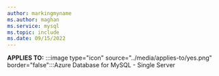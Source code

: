 ```yaml
---
author: markingmyname
ms.author: maghan
ms.service: mysql
ms.topic: include
ms.date: 09/15/2022
---
```


**APPLIES TO:** :::image type="icon" source="../media/applies-to/yes.png" border="false":::Azure Database for MySQL - Single Server 